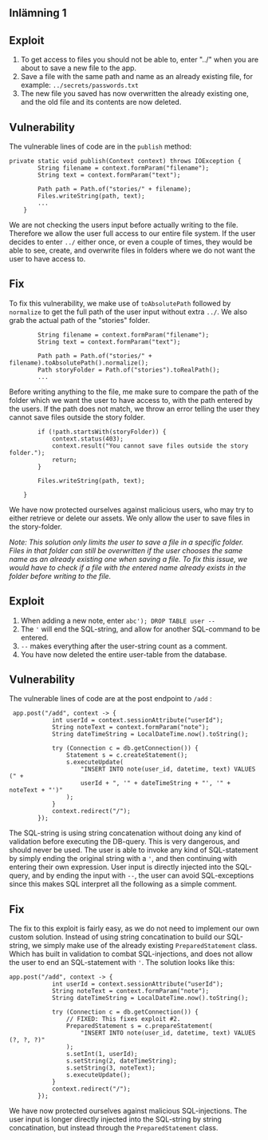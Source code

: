 ## Inlämning 1

## Exploit

1. To get access to files you should not be able to, enter "../" when you are about to save a new file to the app.
2. Save a file with the same path and name as an already existing file, for example: `../secrets/passwords.txt`
3. The new file you saved has now overwritten the already existing one, and the old file and its contents are now deleted.

## Vulnerability

The vulnerable lines of code are in the `publish` method:
```
private static void publish(Context context) throws IOException {
        String filename = context.formParam("filename");
        String text = context.formParam("text");

        Path path = Path.of("stories/" + filename);
        Files.writeString(path, text);   
        ...
    }
```
We are not checking the users input before actually writing to the file. Therefore we allow the user full access to our entire file system. If the user decides to enter `../` either once, or even a couple of times, they would be able to see, create, and overwrite files in folders where we do not want the user to have access to.

## Fix

To fix this vulnerability, we make use of `toAbsolutePath` followed by `normalize` to get the full path of the user input without extra `../`. We also grab the actual path of the "stories" folder.
```
        String filename = context.formParam("filename");
        String text = context.formParam("text");

        Path path = Path.of("stories/" + filename).toAbsolutePath().normalize();
        Path storyFolder = Path.of("stories").toRealPath();   
        ...
```
Before writing anything to the file, me make sure to compare the path of the folder which we want the user to have access to, with the path entered by the users. If the path does not match, we throw an error telling the user they cannot save files outside the story folder.
```
        if (!path.startsWith(storyFolder)) {
            context.status(403);
            context.result("You cannot save files outside the story folder.");
            return;
        }

        Files.writeString(path, text);

    }
```
We have now protected ourselves against malicious users, who may try to either retrieve or delete our assets. We only allow the user to save files in the story-folder.  

*Note: This solution only limits the user to save a file in a specific folder. Files in that folder can still be overwritten if the user chooses the same name as an already existing one when saving a file. To fix this issue, we would have to check if a file with the entered name already exists in the folder before writing to the file.* 



## Exploit

1. When adding a new note, enter `abc'); DROP TABLE user --`
2. The `'` will end the SQL-string, and allow for another SQL-command to be entered.
3. `--` makes everything after the user-string count as a comment.
4. You have now deleted the entire user-table from the database.

## Vulnerability

The vulnerable lines of code are at the post endpoint to `/add` :
```
 app.post("/add", context -> {
            int userId = context.sessionAttribute("userId");
            String noteText = context.formParam("note");
            String dateTimeString = LocalDateTime.now().toString();

            try (Connection c = db.getConnection()) {
                Statement s = c.createStatement();
                s.executeUpdate(
                    "INSERT INTO note(user_id, datetime, text) VALUES (" +
                    userId + ", '" + dateTimeString + "', '" + noteText + "')"
                );
            }
            context.redirect("/");
        });
```
The SQL-string is using string concatenation without doing any kind of validation before executing the DB-query. This is very dangerous, and should never be used. The user is able to invoke any kind of SQL-statement by simply ending the original string with a `'`, and then continuing with entering their own expression. User input is directly injected into the SQL-query, and by ending the input with `--`, the user can avoid SQL-exceptions since this makes SQL interpret all the following as a simple comment.

## Fix
The fix to this exploit is fairly easy, as we do not need to implement our own custom solution. Instead of using string concatination to build our SQL-string, we simply make use of the already existing `PreparedStatement` class. Which has built in validation to combat SQL-injections, and does not allow the user to end an SQL-statement with `'`. The solution looks like this:
```
app.post("/add", context -> {
            int userId = context.sessionAttribute("userId");
            String noteText = context.formParam("note");
            String dateTimeString = LocalDateTime.now().toString();

            try (Connection c = db.getConnection()) {
                // FIXED: This fixes exploit #2.
                PreparedStatement s = c.prepareStatement(
                    "INSERT INTO note(user_id, datetime, text) VALUES (?, ?, ?)"
                );
                s.setInt(1, userId);
                s.setString(2, dateTimeString);
                s.setString(3, noteText);
                s.executeUpdate();
            }
            context.redirect("/");
        });
```

We have now protected ourselves against malicious SQL-injections. The user input is longer directly injected into the SQL-string by string concatination, but instead through the `PreparedStatement` class. 
